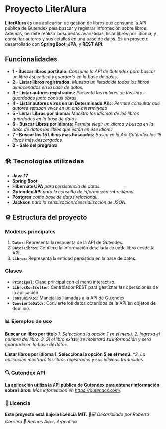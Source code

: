  # Proyecto LiterAlura 

**LiterAlura** es una aplicación de gestión de libros que consume la API pública de Gutendex para buscar y registrar información sobre libros. Además, permite realizar búsquedas avanzadas, listar libros por idioma, y consultar autores y sus detalles en una base de datos. Es un proyecto desarrollado con **Spring Boot**, **JPA**, y **REST API**.

## Funcionalidades

- **1 - Buscar libros por título:** *Consume la API de Gutendex para buscar un libro específico y guardarlo en la base de datos.*
- **2 - Listar libros registrados:** *Muestra un listado de todos los libros almacenados en la base de datos.*
- **3 - Listar autores registrados:** *Presenta los autores de los libros guardados junto con sus obras.*
- **4 - Listar autores vivos en un Determinado Año:** *Permite consultar qué autores estaban vivos en un año determinado*
- **5 - Listar Libros por Idioma:** *Muestra los idiomas de los libros guardados en la base de datos*
- **6 - Buscar Libros por Idioma:** *Permite elegir un idioma y busca en la base de datos los libros que están en ese idioma*
- **7 - Buscar los 15 Libros mas buscados:** *Busca en la Api Gutendex los 15 libros más descargados*
- **0 - Sale del programa**

## 🛠️ Tecnologías utilizadas
- **Java 17**
- **Spring Boot**
- **Hibernate/JPA** *para persistencia de datos.*
- **Gutendex API** *para la consulta de información sobre libros.*
- **Postgres** *como base de datos relacional.*
- **Jackson** *para la serialización/deserialización de JSON.*

## ⚙️ Estructura del proyecto
### Modelos principales
1. **`Datos`**: Representa la respuesta de la API de Gutendex.
2. **`DatosLibros`**: Contiene la información detallada de cada libro desde la API.
3. **`Libros`**: Representa la entidad persistida en la base de datos.

### Clases 
- **`Principal`**: Clase principal con el menú interactivo.
- **`LibrosController`**: Controlador REST para gestionar las operaciones de la aplicación.
- **`ConsumirApi`**: Maneja las llamadas a la API de Gutendex.
- **`ConvierteDatos`**: Convierte los datos obtenidos de la API en objetos de dominio.

### 📊 Ejemplos de uso
**Buscar un libro por título**
*1. Selecciona la opción 1 en el menú.*
*2. Ingresa el nombre del libro.*
*3. Si el libro existe, se mostrará su información y será guardado en la base de datos.*

  **Listar libros por idioma**
**1. Selecciona la opción 5 en el menú.**
**2. La aplicación mostrará los libros registrados y sus idiomas traducidos.*

  ### 🔍 Gutendex API
   **La aplicación utiliza la API pública de Gutendex para obtener información sobre libros.**
   *Más información en https://gutendex.com/.*

### 📜 Licencia
**Este proyecto está bajo la licencia MIT.**
*👨💻 Desarrollado por Roberto Carriero 📌*
*Buenos Aires, Argentina*
